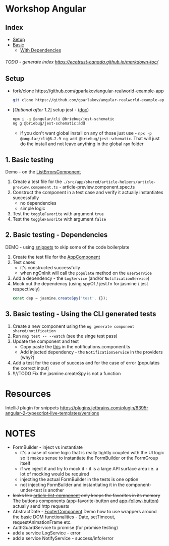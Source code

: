 # Workshop Angular
## Index
 - [Setup](#setup)
 - [Basic](#1-basic-testing)
    - [With Dependencies](#2-basic-testing---dependencies)

###### TODO - generate index https://ecotrust-canada.github.io/markdown-toc/

## Setup

- fork/clone https://github.com/gparlakov/angular-realworld-example-app
    ```bash
    git clone https://github.com/gparlakov/angular-realworld-example-app
    ```

- [_Optional_ _after 1.2_] setup jest - ([doc](https://github.com/briebug/jest-schematic#usage-))
    ```bash
    npm i -g @angular/cli @briebug/jest-schematic
    ng g @briebug/jest-schematic:add
    ```
    - if you don't want global install on any of those just use - `npx -p @angular/cli@6.2.9 ng add @briebug/jest-schematic`. That will just do the install and not leave anything in the global `npm` folder

## 1. Basic testing
Demo - on the [ListErrorsComponent](./src/app/shared/list-errors.component.ts)
 1. Create a test file for the `./src/app/shared/article-helpers/article-preview.component.ts` - article-preview.component.spec.ts
 2. Construct the component in a test case and verify it actually instantiates successfully
    - no dependencies
    - simple logic
 3. Test the `toggleFavorite` with argument `true`
 4. Test the `toggleFavorite` with argument `false`

 ## 2. Basic testing - Dependencies
 DEMO - using [snippets](https://github.com/BeastCode/VSCode-Angular-TypeScript-Snippets)  to skip some of the code boilerplate

  1. Create the test file for the [AppComponent](./src/app/app.component.ts)
  2. Test cases
      - it's constructed successfully
      - when ngOnInit will call the `populate` method on the `userService`
  3. Add a dependency - the `LogService` (and/or `NotificationService`)
  4. Mock out the dependency (using spyOf / jest.fn for jasmine / jest respectively)
      ```ts
      const dep = jasmine.createSpy('test', {});
      ```

## 3. Basic testing - Using the CLI generated tests
  1. Create a new component using the `ng generate component shared/notification`
  2. Run `nmg test -- --watch`  (see the singe test pass)
  3. Update the component and test
      - Copy paste the [this](files/notifications.component.ts.help) in the notifications.component.ts
      - Add injected dependency - the `NotificationService` in the providers (why?)
  4. Add a test for the case of success and for the case of error (populates the correct input)
  5. !!//TODO Fix the jasmine.createSpy is not a function

# Resources
IntelliJ plugin for snippets https://plugins.jetbrains.com/plugin/8395-angular-2-typescript-live-templates/versions

# NOTES
- FormBuilder - inject vs instantiate
  - it's a case of some logic that is really tightly coupled with the UI logic so it makes sense to instantiate the FormBuilder or the FormGroup itself
  - if we inject it and try to mock it - it is a large API surface area i.e. a lot of mocking would be required
  - injecting the actual FormBuilder in the tests is one option
  - not injecting FormBuilder and instantiating it in the component-under-test is another
- ~~looks like [article-list-component](./src/app/shared/article-helpers/article-list.component.ts) only keeps the favorites in its memory~~ The buttons components (app-favorite-button and [app-follow-button](./src/app/shared/buttons/follow-button.component.ts#L23)) actually send http requests
- AbstractDate - [FooterComponent](./src/app/shared/layout/footer.component.ts) Demo how to use wrappers around the basic DOM functionalities - Date, setTimeout, requestAnimationFrame etc.
- AuthGuardService to promise (for promise testing)
- add a service LogService - error
- add a service NotifyService - success/info/error
